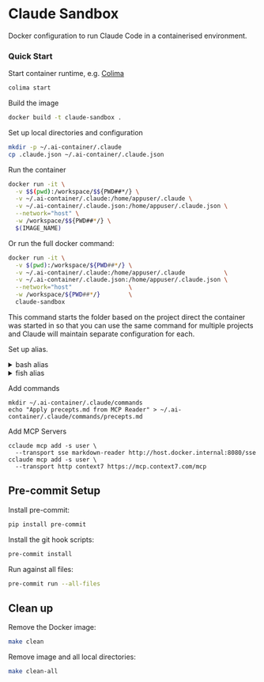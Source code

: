 # Claude Sandbox

Docker configuration to run Claude Code in a containerised environment.

### Quick Start

Start container runtime, e.g. [Colima](https://github.com/abiosoft/colima)

```sh
colima start
```

Build the image

```sh
docker build -t claude-sandbox .
```

Set up local directories and configuration

```sh
mkdir -p ~/.ai-container/.claude
cp .claude.json ~/.ai-container/.claude.json
```

Run the container

```sh
docker run -it \
  -v $$(pwd):/workspace/$${PWD##*/} \
  -v ~/.ai-container/.claude:/home/appuser/.claude \
  -v ~/.ai-container/.claude.json:/home/appuser/.claude.json \
  --network="host" \
  -w /workspace/$${PWD##*/} \
  $(IMAGE_NAME)
```

Or run the full docker command:

```sh
docker run -it \
  -v $(pwd):/workspace/${PWD##*/} \
  -v ~/.ai-container/.claude:/home/appuser/.claude           \
  -v ~/.ai-container/.claude.json:/home/appuser/.claude.json \
  --network="host"                \
  -w /workspace/${PWD##*/}        \
  claude-sandbox
```

This command starts the folder based on the project direct the container was
started in so that you can use the same command for multiple projects and Claude
will maintain separate configuration for each.

Set up alias.

<details>
<summary>bash alias</summary>

Add this to your `~/.bashrc` or `~/.bash_profile`:

```bash
alias claude-box='docker run -it  \
  -v $(pwd):/workspace/${PWD##*/} \
  -v ~/.ai-container/.claude:/home/appuser/.claude \
  -v ~/.ai-container/.claude.json:/home/appuser/.claude.json \
  --network="host"                \
  -w /workspace/${PWD##*/}        \
  claude-sandbox'
```

Then reload your shell configuration:

```bash
source ~/.bashrc
```

</details>

<details>
<summary>fish alias</summary>

```fish
function claude-box
    docker run -it \
        -v $(pwd):/workspace/(path basename $PWD)        \
        -v ~/.ai-container/.claude:/home/appuser/.claude \
        -v ~/.ai-container/.claude.json:/home/appuser/.claude.json \
        -w /workspace/(path basename $PWD)               \
        claude-sandbox $argv
end
```

</details>

Add commands

```
mkdir ~/.ai-container/.claude/commands
echo "Apply precepts.md from MCP Reader" > ~/.ai-container/.claude/commands/precepts.md
```

Add MCP Servers

```
cclaude mcp add -s user \
  --transport sse markdown-reader http://host.docker.internal:8080/sse
cclaude mcp add -s user \
  --transport http context7 https://mcp.context7.com/mcp
```

## Pre-commit Setup

Install pre-commit:

```bash
pip install pre-commit
```

Install the git hook scripts:

```bash
pre-commit install
```

Run against all files:

```bash
pre-commit run --all-files
```

## Clean up

Remove the Docker image:

```sh
make clean
```

Remove image and all local directories:

```sh
make clean-all
```
